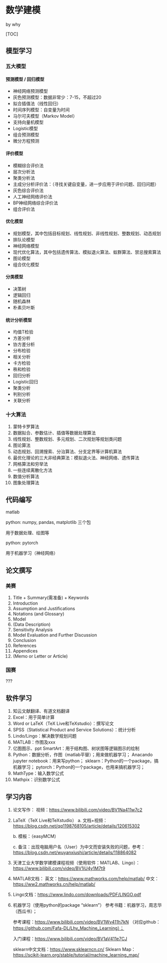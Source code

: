 # 数学建模

by why

[TOC]

## 模型学习

### 五大模型

#### 预测模型 / 回归模型

* 神经网络预测模型
* 灰色预测模型：数据非常少：7-15，不超过20
* 拟合插值法（线性回归）
* 时间序列模型：自变量为时间
* 马尔可夫模型（Markov Model）
* 支持向量机模型
* Logistic模型
* 组合预测模型
* 微分方程预测

#### 评价模型

* 模糊综合评价法
* 层次分析法
* 聚类分析法
* 主成分分析评价法：（寻找关键自变量，进一步应用于评价问题、回归问题）
* 灰色综合评价法
* 人工神经网络评价法
* BP神经网络综合评价法
* 组合评价法

#### 优化模型

* 规划模型，其中包括目标规划、线性规划、非线性规划、整数规划、动态规划
* 排队论模型
* 神经网络模型
* 现代优化算法，其中包括遗传算法、模拟退火算法、蚁群算法、禁忌搜索算法
* 图论模型
* 组合优化模型

#### 分类模型

* 决策树
* 逻辑回归
* 随机森林
* 朴素贝叶斯

#### 统计分析模型

* 均值T检验
* 方差分析
* 协方差分析
* 分布检验
* 相关分析
* 卡方检验
* 秩和检验
* 回归分析
* Logistic回归
* 聚类分析
* 判别分析
* 关联分析

### 十大算法

1. 蒙特卡罗算法
2. 数据拟合、参数估计、插值等数据处理算法
3. 线性规划、整数规划、多元规划、二次规划等规划类问题
4. 图论算法
5. 动态规划、回溯搜索、分治算法、分支定界等计算机算法
6. 最优化理论的三大非经典算法：模拟退火法、神经网络、遗传算法
7. 网格算法和穷举法
8. 一些连续离散化方法
9. 数值分析算法
10. 图象处理算法

## 代码编写

matlab

python: numpy, pandas, matplotlib 三个包

用于数据处理、绘图等

python: pytorch

用于机器学习（神经网络）

## 论文撰写

### 美赛

1. Title + Summary(需准备) + Keywords
2. Introduction
3. Assumption and Justifications
4. Notations (and Glossary)
5. Model
6. (Data Description)
7. Sensitivity Analysis
8. Model Evaluation and Further Discussion
9. Conclusion
10. References
11. Appendices
12. (Memo or Letter or Article)

### 国赛

???

## 软件学习

1. 知云文献翻译、有道文档翻译
2. Excel：用于简单计算
3. Word or LaTeX（TeX Live和TeXstudio）：撰写论文
4. SPSS（Statistical Product and Service Solutions）：统计分析
5. Lindo/Lingo：解决数学规划问题
6. MATLAB：作图及xxx
7. 亿图图示、ppt SmartArt：用于结构图、树状图等逻辑图示的绘制
8. Python：数据分析，作图（matlab平替）；用来做机器学习；
   Anacando jupyter notebook：用来写python；
   sklearn：Python的一个package，搞机器学习；
   pytorch：Python的一个package，也用来搞机器学习；
9. MathType：输入数学公式
10. Mathpix：识别数学公式

## 学习内容

1. 论文写作：
   视频：https://www.bilibili.com/video/BV1Na411w7c2

2. LaTeX（TeX Live和TeXstudio）
    a. 文档+视频：https://blog.csdn.net/qq1198768105/article/details/120615302
   
    b. 模板：（easyMCM）
   
    c. 备注：出现电脑用户名（User）为中文而安装失败的问题，参考：https://blog.csdn.net/wuyanxiushi/article/details/118864082

3. 天津工业大学数学建模课程视频（使用软件：MATLAB、Lingo）：https://www.bilibili.com/video/BV1iU4y1M7t9

4. MATLAB文档：
   英文：https://www.mathworks.com/help/matlab/
   中文：https://ww2.mathworks.cn/help/matlab/

5. Lingo文档：https://www.lindo.com/downloads/PDF/LINGO.pdf

6. 机器学习（使用python的package “sklearn”）
    参考书籍：机器学习，周志华（西瓜书）；
   
    参考课程：https://www.bilibili.com/video/BV1Wv411h7kN 
    （对应github：https://github.com/Fafa-DL/Lhy_Machine_Learning）；
   
    入门课程：https://www.bilibili.com/video/BV1aV411e7CJ
   
    sklearn中文文档：https://www.sklearncn.cn/
    Sklearn Map：https://scikit-learn.org/stable/tutorial/machine_learning_map/
